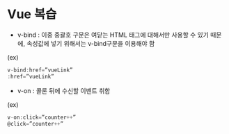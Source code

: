 # Vue 복습

* v-bind : 이중 중괄호 구문은 여닫는 HTML 태그에 대해서만 사용할 수 있기 때문에, 속성값에 넣기 위해서는 v-bind구문을 이용해야 함

(ex)
```javaScript
v-bind:href=”vueLink”
:href=”vueLink”
```
* v-on : 콜론 뒤에 수신할 이벤트 취함

(ex)
```javaScript
v-on:click=”counter++”
@click=”counter++”
```